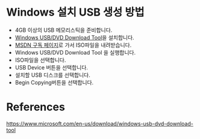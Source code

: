 # Windows 설치 USB 생성 방법

- 4GB 이상의 USB 메모리스틱을 준비합니다.
- [Windows USB/DVD Download Tool](http://wudt.codeplex.com/)을 설치합니다.
- [MSDN 구독 페이지](https://msdn.microsoft.com/ko-kr/subscriptions)로 가서 ISO파일을 내려받습니다.
- Windows USB/DVD Download Tool 을 실행합니다.
- ISO파일을 선택합니다.
- USB Device 버튼을 선택합니다.
- 설치할 USB 디스크를 선택합니다.
- Begin Copying버튼을 선택합니다.

# References

https://www.microsoft.com/en-us/download/windows-usb-dvd-download-tool